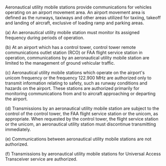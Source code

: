 Aeronautical utility mobile stations provide communications for vehicles operating on an airport movement area. An airport movement area is defined as the runways, taxiways and other areas utilized for taxiing, takeoff and landing of aircraft, exclusive of loading ramp and parking areas.

(a) An aeronautical utility mobile station must monitor its assigned frequency during periods of operation.

(b) At an airport which has a control tower, control tower remote communications outlet station (RCO) or FAA flight service station in operation, communications by an aeronautical utility mobile station are limited to the management of ground vehicular traffic.

(c) Aeronautical utility mobile stations which operate on the airport's unicom frequency or the frequency 122.900 MHz are authorized only to transmit information relating to safety, such as runway conditions and hazards on the airport. These stations are authorized primarily for monitoring communications from and to aircraft approaching or departing the airport.

(d) Transmissions by an aeronautical utility mobile station are subject to the control of the control tower, the FAA flight service station or the unicom, as appropriate. When requested by the control tower, the flight service station or the unicom, an aeronautical utility station must discontinue transmitting immediately.
              

(e) Communications between aeronautical utility mobile stations are not authorized.

(f) Transmissions by aeronautical utility mobile stations for Universal Access Transceiver service are authorized.

